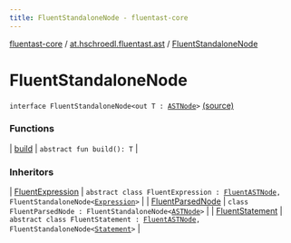 ```yaml
---
title: FluentStandaloneNode - fluentast-core
---
```


[fluentast-core](../../index.html) / [at.hschroedl.fluentast.ast](../index.html) / [FluentStandaloneNode](.)

# FluentStandaloneNode

`interface FluentStandaloneNode<out T : `[`ASTNode`](https://help.eclipse.org/neon/topic/org.eclipse.jdt.doc.isv/reference/api/org/eclipse/jdt/core/dom/ASTNode.html)`>` [(source)](https://github.com/hschroedl/FluentAST/tree/master/core/src/main/kotlin//at.hschroedl.fluentast/ast/ASTNode.kt#L16)

### Functions

| [build](build.html) | `abstract fun build(): T` |

### Inheritors

| [FluentExpression](../../at.hschroedl.fluentast.ast.expression/-fluent-expression/index.html) | `abstract class FluentExpression : `[`FluentASTNode`](../-fluent-a-s-t-node/index.html)`, FluentStandaloneNode<`[`Expression`](https://help.eclipse.org/neon/topic/org.eclipse.jdt.doc.isv/reference/api/org/eclipse/jdt/core/dom/Expression.html)`>` |
| [FluentParsedNode](../-fluent-parsed-node/index.html) | `class FluentParsedNode : FluentStandaloneNode<`[`ASTNode`](https://help.eclipse.org/neon/topic/org.eclipse.jdt.doc.isv/reference/api/org/eclipse/jdt/core/dom/ASTNode.html)`>` |
| [FluentStatement](../../at.hschroedl.fluentast.ast.statement/-fluent-statement/index.html) | `abstract class FluentStatement : `[`FluentASTNode`](../-fluent-a-s-t-node/index.html)`, FluentStandaloneNode<`[`Statement`](https://help.eclipse.org/neon/topic/org.eclipse.jdt.doc.isv/reference/api/org/eclipse/jdt/core/dom/Statement.html)`>` |

